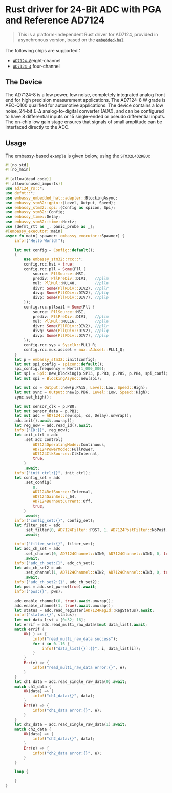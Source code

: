 # Rust driver for 24-Bit ADC with PGA and Reference AD7124
> This is a platform-independent Rust driver for AD7124, provided in asynchronous version, based on the [`embedded-hal`](https://github.com/japaric/embedded-hal)

The following chips are supported：
* [```AD7124-8```](https://www.analog.com/en/products/ad7124-8.html)eight-channel 
* [```AD7124-4```](https://www.analog.com/en/products/ad7124-4.html) four-channel 

## The Device
The AD7124-8 is a low power, low noise, completely integrated analog front end for high precision measurement applications. The AD7124-8 W grade is AEC-Q100 qualified for automotive applications. The device contains a low noise, 24-bit Σ-Δ analog-to-digital converter (ADC), and can be configured to have 8 differential inputs or 15 single-ended or pseudo differential inputs. The on-chip low gain stage ensures that signals of small amplitude can be interfaced directly to the ADC.

## Usage
The embassy-based ```example``` is given below, using the ```STM32L432KBUx```
```rust
#![no_std]
#![no_main]

#![allow(dead_code)]
#![allow(unused_imports)]
use ad7124_rs::*;
use defmt::*;
use embassy_embedded_hal::adapter::BlockingAsync;
use embassy_stm32::gpio::{Level, Output, Speed};
use embassy_stm32::spi::{Config as spicon, Spi};
use embassy_stm32::Config;
use embassy_time::Delay;
use embassy_stm32::time::Hertz;
use {defmt_rtt as _, panic_probe as _};
#[embassy_executor::main]
async fn main(_spawner: embassy_executor::Spawner) {
    info!("Hello World!");

    let mut config = Config::default();
    {
        use embassy_stm32::rcc::*;
        config.rcc.hsi = true;
        config.rcc.pll = Some(Pll {
            source: PllSource::MSI,
            prediv: PllPreDiv::DIV1,   //pllm
            mul: PllMul::MUL40,        //plln
            divr: Some(PllRDiv::DIV2), //pllr
            divq: Some(PllQDiv::DIV2), //pllq
            divp: Some(PllPDiv::DIV7), //pllp
        });
        config.rcc.pllsai1 = Some(Pll {
            source: PllSource::MSI,
            prediv: PllPreDiv::DIV1,   //pllm
            mul: PllMul::MUL16,        //plln
            divr: Some(PllRDiv::DIV2), //pllr
            divq: Some(PllQDiv::DIV2), //pllq
            divp: Some(PllPDiv::DIV7), //pllp
        });
        config.rcc.sys = Sysclk::PLL1_R;
        config.rcc.mux.adcsel = mux::Adcsel::PLL1_Q;
    }
    let p = embassy_stm32::init(config);
    let mut spi_config = spicon::default();
    spi_config.frequency = Hertz(1_000_000);
    let spi = Spi::new_blocking(p.SPI3, p.PB3, p.PB5, p.PB4, spi_config);
    let mut spi = BlockingAsync::new(spi);

    let mut cs = Output::new(p.PA15, Level::Low, Speed::High);
    let mut sync = Output::new(p.PB6, Level::Low, Speed::High);
    sync.set_high();

    let mut sensor_clk = p.PB0;
    let mut sensor_data = p.PB1;
    let mut adc = AD7124::new(spi, cs, Delay).unwrap();
    adc.init().await.unwrap();
    let reg_now = adc.read_id().await;
    info!("ID:{}", reg_now);
    let init_ctrl = adc
        .set_adc_control(
            AD7124OperatingMode::Continuous,
            AD7124PowerMode::FullPower,
            AD7124ClkSource::ClkInternal,
            true,
        )
        .await;
    info!("init_ctrl:{}", init_ctrl);
    let config_set = adc
        .set_config(
            0,
            AD7124RefSource::Internal,
            AD7124GainSel::_64,
            AD7124BurnoutCurrent::Off,
            true,
        )
        .await;
    info!("config_set:{}", config_set);
    let filter_set = adc
        .set_filter(0, AD7124Filter::POST, 1, AD7124PostFilter::NoPost, false, true)
        .await;

    info!("filter_set:{}", filter_set);
    let adc_ch_set = adc
        .set_channel(0, AD7124Channel::AIN0, AD7124Channel::AIN1, 0, true)
        .await;
    info!("adc_ch_set:{}", adc_ch_set);
    let adc_ch_set2 = adc
        .set_channel(1, AD7124Channel::AIN2, AD7124Channel::AIN3, 0, true)
        .await;
    info!("adc_ch_set2:{}", adc_ch_set2);
    let pws = adc.set_pwrsw(true).await;
    info!("pws:{}", pws);

    adc.enable_channel(0, true).await.unwrap();
    adc.enable_channel(1, true).await.unwrap();
    let status = adc.read_register(AD7124RegId::RegStatus).await;
    info!("status:{}", status);
    let mut data_list = [0u32; 16];
    let errif = adc.read_multi_raw_data(&mut data_list).await;
    match errif {
        Ok(_) => {
            info!("read_multi_raw_data success");
            for i in 0..16 {
                info!("data_list[{}]:{}", i, data_list[i]);
            }
        }
        Err(e) => {
            info!("read_multi_raw_data error:{}", e);
        }
    }
    let ch1_data = adc.read_single_raw_data(0).await;
    match ch1_data {
        Ok(data) => {
            info!("ch1_data:{}", data);
        }
        Err(e) => {
            info!("ch1_data error:{}", e);
        }
    }
    let ch2_data = adc.read_single_raw_data(1).await;
    match ch2_data {
        Ok(data) => {
            info!("ch2_data:{}", data);
        }
        Err(e) => {
            info!("ch2_data error:{}", e);
        }
    }

    loop {

    }
}

```